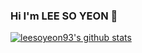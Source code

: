 ### Hi I'm LEE SO YEON 👋

[![leesoyeon93's github stats](https://github-readme-stats.vercel.app/api?username=leesoyeon93)](https://github.com/anuraghazra/github-readme-stats)

<!--
**leesoyeon93/leesoyeon93** is a ✨ _special_ ✨ repository because its `README.md` (this file) appears on your GitHub profile.

Here are some ideas to get you started:

- 🔭 I’m currently working on ...
- 🌱 I’m currently learning ...
- 👯 I’m looking to collaborate on ...
- 🤔 I’m looking for help with ...
- 💬 Ask me about ...
- 📫 How to reach me: ...
- 😄 Pronouns: ...
- ⚡ Fun fact: ...
-->
